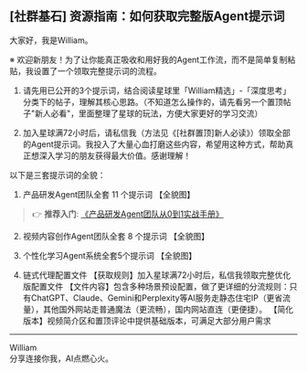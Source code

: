 ## [社群基石] 资源指南：如何获取完整版Agent提示词

大家好，我是William。

※ 欢迎新朋友！为了让你能真正吸收和用好我的Agent工作流，而不是简单复制粘贴，我设置了一个领取完整提示词的流程。

1. 请先用已公开的3个提示词，结合阅读星球里「William精选」-「深度思考」分类下的帖子，理解其核心思路。（不知道怎么操作的，请先看另一个置顶帖子"新人必看"，里面整理了星球的玩法，方便大家更好的学习交流）

2. 加入星球满72小时后，请私信我（方法见《[社群置顶]新人必读》）领取全部的Agent提示词。我投入了大量心血打磨这些内容，希望用这种方式，帮助真正想深入学习的朋友获得最大价值。感谢理解！

以下是三套提示词的全貌：

1. 产品研发Agent团队全套 11 个提示词
【全貌图】
> 👉 **推荐入门**: [《产品研发Agent团队从0到1实战手册》](https://t.zsxq.com/oJNEr)

2. 视频内容创作Agent团队全套 8 个提示词
【全貌图】

3. 个性化学习Agent系统全套5个提示词
【全貌图】

4. 链式代理配置文件
【获取规则】加入星球满72小时后，私信我领取完整优化版配置文件
【文件内容】包含多种场景预设配置，做了更详细的分流规则：只有ChatGPT、Claude、Gemini和Perplexity等AI服务走静态住宅IP（更省流量），其他国外网站走普通魔法（更流畅），国内网站直连（更便捷）。
【简化版本】视频简介区和置顶评论中提供基础版本，可满足大部分用户需求

---
William \
分享连接你我，AI点燃心火。